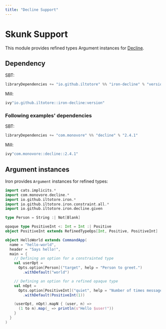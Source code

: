 ```yaml
---
title: "Decline Support"
---
```


# Skunk Support

This module provides refined types Argument instances for [Decline](https://ben.kirw.in/decline/).

## Dependency

SBT:

```scala 
libraryDependencies += "io.github.iltotore" %% "iron-decline" % "version"
```

Mill:

```scala 
ivy"io.github.iltotore::iron-decline:version"
```

### Following examples' dependencies

SBT:

```scala 
libraryDependencies += "com.monovore" %% "decline" % "2.4.1"
```

Mill:

```scala 
ivy"com.monovore::decline::2.4.1"
```

## Argument instances

Iron provides `Argument` instances for refined types:

```scala 
import cats.implicits.*
import com.monovore.decline.*
import io.github.iltotore.iron.*
import io.github.iltotore.iron.constraint.all.*
import io.github.iltotore.iron.decline.given

type Person = String :| Not[Blank]

opaque type PositiveInt <: Int = Int :| Positive
object PositiveInt extends RefinedTypeOps[Int, Positive, PositiveInt]

object HelloWorld extends CommandApp(
  name = "hello-world",
  header = "Says hello!",
  main = {
    // Defining an option for a constrainted type
    val userOpt =
      Opts.option[Person]("target", help = "Person to greet.")
        .withDefault("world")

    // Defining an option for a refined opaque type
    val nOpt =
      Opts.option[PositiveInt]("quiet", help = "Number of times message is printed.")
        .withDefault(PositiveInt(1))

    (userOpt, nOpt).mapN { (user, n) => 
      (1 to n).map(_ => println(s"Hello $user!"))
    }
  }
)
```
